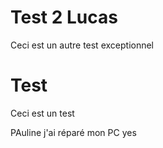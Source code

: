 # Test 2 Lucas
Ceci est un autre test exceptionnel

# Test
Ceci est un test

PAuline j'ai réparé mon PC yes
